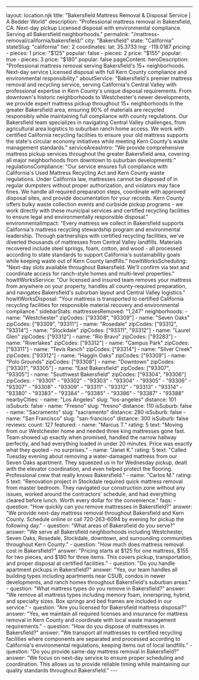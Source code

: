 ---
layout: location.njk
title: "Bakersfield Mattress Removal & Disposal Service | A Bedder World"
description: "Professional mattress removal in Bakersfield, CA. Next-day pickup Licensed disposal with environmental compliance. Serving all Bakersfield neighborhoods."
permalink: "/mattress-removal/california/bakersfield/"
city: "Bakersfield" state: "California" stateSlug: "california" tier: 2 coordinates: lat: 35.3733 lng: -119.0187 pricing: - pieces: 1 price: "$125" popular: false - pieces: 2 price: "$155" popular: true - pieces: 3 price: "$180" popular: false pageContent: heroDescription: "Professional mattress removal serving Bakersfield's 15+ neighborhoods. Next-day service Licensed disposal with full Kern County compliance and environmental responsibility." aboutService: "Bakersfield's premier mattress removal and recycling service, serving California's Central Valley with professional expertise in Kern County's unique disposal requirements. From downtown's historic neighborhoods to Westchester's newer developments, we provide expert mattress pickup throughout 15+ neighborhoods in the greater Bakersfield area, ensuring 90% of materials are recycled responsibly while maintaining full compliance with county regulations. Our Bakersfield team specializes in navigating Central Valley challenges, from agricultural area logistics to suburban ranch home access. We work with certified California recycling facilities to ensure your old mattress supports the state's circular economy initiatives while meeting Kern County's waste management standards." serviceAreasIntro: "We provide comprehensive mattress pickup services throughout the greater Bakersfield area, covering all major neighborhoods from downtown to suburban developments:" regulationsCompliance: "Our service ensures full compliance with California's Used Mattress Recycling Act and Kern County waste regulations. Under California law, mattresses cannot be disposed of in regular dumpsters without proper authorization, and violators may face fines. We handle all required preparation steps, coordinate with approved disposal sites, and provide documentation for your records. Kern County offers bulky waste collection events and curbside pickup programs - we work directly with these municipal services and certified recycling facilities to ensure legal and environmentally responsible disposal." environmentalImpact: "Every mattress we collect in Bakersfield supports California's mattress recycling stewardship program and environmental leadership. Through partnerships with certified recycling facilities, we've diverted thousands of mattresses from Central Valley landfills. Materials recovered include steel springs, foam, cotton, and wood - all processed according to state standards to support California's sustainability goals while keeping waste out of Kern County landfills." howItWorksScheduling: "Next-day slots available throughout Bakersfield. We'll confirm via text and coordinate access for ranch-style homes and multi-level properties." howItWorksService: "Our licensed and insured team removes your mattress from anywhere on your property, handles all county-required preparation, and navigates Bakersfield's suburban layout and Central Valley logistics." howItWorksDisposal: "Your mattress is transported to certified California recycling facilities for responsible material recovery and environmental compliance." sidebarStats: mattressesRemoved: "1,247" neighborhoods: - name: "Westchester" zipCodes: ["93308", "93309"] - name: "Seven Oaks" zipCodes: ["93309", "93311"] - name: "Rosedale" zipCodes: ["93312", "93314"] - name: "Stockdale" zipCodes: ["93311", "93312"] - name: "Laurel Glen" zipCodes: ["93312"] - name: "Rio Bravo" zipCodes: ["93283"] - name: "Riverlakes" zipCodes: ["93312"] - name: "Campus Park" zipCodes: ["93311"] - name: "Tevis Ranch" zipCodes: ["93314"] - name: "Silver Creek" zipCodes: ["93312"] - name: "Haggin Oaks" zipCodes: ["93309"] - name: "Polo Grounds" zipCodes: ["93308"] - name: "Downtown" zipCodes: ["93301", "93305"] - name: "East Bakersfield" zipCodes: ["93307", "93305"] - name: "Southwest Bakersfield" zipCodes: ["93304", "93306"] zipCodes: - "93301" - "93302" - "93303" - "93304" - "93305" - "93306" - "93307" - "93308" - "93309" - "93311" - "93312" - "93313" - "93314" - "93380" - "93383" - "93384" - "93385" - "93386" - "93387" - "93388" nearbyCities: - name: "Los Angeles" slug: "los-angeles" distance: 101 isSuburb: false - name: "Fresno" slug: "fresno" distance: 110 isSuburb: false - name: "Sacramento" slug: "sacramento" distance: 280 isSuburb: false - name: "San Francisco" slug: "san-francisco" distance: 300 isSuburb: false reviews: count: 127 featured: - name: "Marcus T." rating: 5 text: "Moving from our Westchester home and needed three king mattresses gone fast. Team showed up exactly when promised, handled the narrow hallway perfectly, and had everything loaded in under 20 minutes. Price was exactly what they quoted - no surprises." - name: "Janet K." rating: 5 text: "Called Tuesday evening about removing a water-damaged mattress from our Seven Oaks apartment. They squeezed us in for Wednesday pickup, dealt with the elevator coordination, and even helped protect the flooring. Professional crew that really knows Bakersfield." - name: "Carlos M." rating: 5 text: "Renovation project in Stockdale required quick mattress removal from master bedroom. They navigated our construction zone without any issues, worked around the contractors' schedule, and had everything cleared before lunch. Worth every dollar for the convenience." faqs: - question: "How quickly can you remove mattresses in Bakersfield?" answer: "We provide next-day mattress removal throughout Bakersfield and Kern County. Schedule online or call 720-263-6094 by evening for pickup the following day." - question: "What areas of Bakersfield do you serve?" answer: "We serve all Bakersfield neighborhoods including Westchester, Seven Oaks, Rosedale, Stockdale, downtown, and surrounding communities throughout Kern County." - question: "How much does mattress removal cost in Bakersfield?" answer: "Pricing starts at $125 for one mattress, $155 for two pieces, and $180 for three items. This covers pickup, transportation, and proper disposal at certified facilities." - question: "Do you handle apartment pickups in Bakersfield?" answer: "Yes, our team handles all building types including apartments near CSUB, condos in newer developments, and ranch homes throughout Bakersfield's suburban areas." - question: "What mattress types do you remove in Bakersfield?" answer: "We remove all mattress types including memory foam, innerspring, hybrid, and specialty sizes. Box springs and bed frames are included in our service." - question: "Are you licensed for Bakersfield mattress disposal?" answer: "Yes, we maintain all required licenses and insurance for mattress removal in Kern County and coordinate with local waste management requirements." - question: "How do you dispose of mattresses in Bakersfield?" answer: "We transport all mattresses to certified recycling facilities where components are separated and processed according to California's environmental regulations, keeping items out of local landfills." - question: "Do you provide same-day mattress removal in Bakersfield?" answer: "We focus on next-day service to ensure proper scheduling and coordination. This allows us to provide reliable timing while maintaining our quality standards throughout Bakersfield." --- 